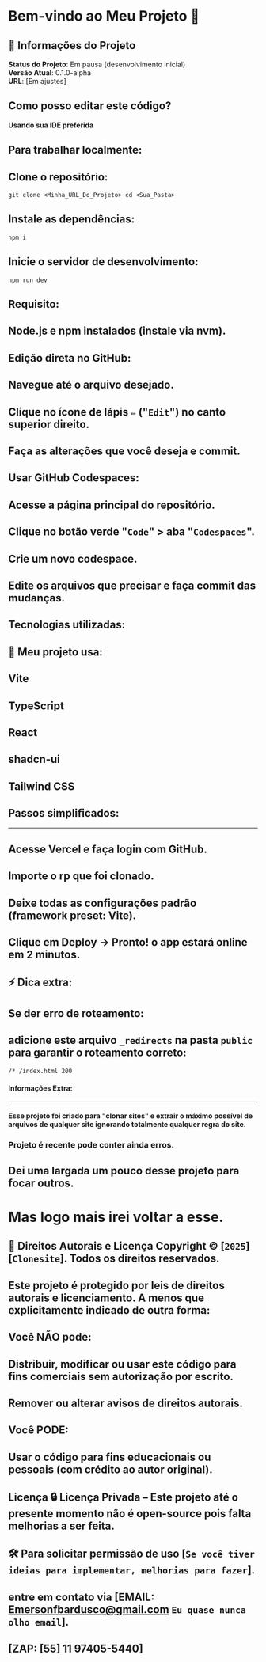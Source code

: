 # Bem-vindo ao Meu Projeto 🚀

## 📌 Informações do Projeto

**Status do Projeto**: Em pausa (desenvolvimento inicial)  
**Versão Atual**: 0.1.0-alpha  
**URL**: [Em ajustes]  

## Como posso editar este código?

**Usando sua IDE preferida**

Para trabalhar localmente:
------------------------
Clone o repositório:
-------------------------
`git clone <Minha_URL_Do_Projeto>
cd <Sua_Pasta>`

Instale as dependências:
-----------------------
`npm i`

Inicie o servidor de desenvolvimento:
------------------------------------
`npm run dev`

Requisito:
---------
Node.js e npm instalados (instale via nvm).
------------------------------------------

Edição direta no GitHub:
-----------------------
Navegue até o arquivo desejado.
------------------------------
Clique no ícone de lápis `✏️` ("`Edit`") no canto superior direito.
------------------------------------------------------------------
Faça as alterações que você deseja e commit.
-------------------------------------------

Usar GitHub Codespaces:
----------------------
Acesse a página principal do repositório.
-----------------------------------------
Clique no botão verde "`Code`" > aba "`Codespaces`".
-----------------------------------------------
Crie um novo codespace.
--------------------------------------------
Edite os arquivos que precisar e faça commit das mudanças.
--------------------------------------------

Tecnologias utilizadas:
----------------------
🧰 Meu projeto usa:
-----------------
Vite
----
TypeScript
----------
React
-----
shadcn-ui
---------
Tailwind CSS
------------

## Passos simplificados:
------------------------
Acesse Vercel e faça login com GitHub.
------------------------------------
Importe o rp que foi clonado.
----------------------
Deixe todas as configurações padrão (framework preset: Vite).
------------------------------------------------------------
Clique em Deploy → Pronto! o app estará online em 2 minutos.
------------------------------------------------------------

⚡ Dica extra:
--------------
Se der erro de roteamento:
-------------------------
adicione este arquivo `_redirects` na pasta `public` para garantir o roteamento correto:
----------------------------------------------------------------------------------------
`/* /index.html 200`

#### Informações Extra:
----------------------
#### Esse projeto foi criado para "clonar sites" e extrair o máximo possível de arquivos de qualquer site ignorando totalmente qualquer regra do site.
### Projeto é recente pode conter ainda erros.
## Dei uma largada um pouco desse projeto para focar outros.
# Mas logo mais irei voltar a esse.

📜 Direitos Autorais e Licença
Copyright © [`2025`] [`Clonesite`]. Todos os direitos reservados.
----------------------------------------------------------------
Este projeto é protegido por leis de direitos autorais e licenciamento. A menos que explicitamente indicado de outra forma:
---------------------------------------------------------------------------------------------------------------------------
Você NÃO pode:
-------------
Distribuir, modificar ou usar este código para fins comerciais sem autorização por escrito.
-------------------------------------------------------------------------------------------
Remover ou alterar avisos de direitos autorais.
----------------------------------------------
Você PODE:
---------
Usar o código para fins educacionais ou pessoais (com crédito ao autor original).
--------------------------------------------------------------------------------
Licença
🔒 Licença Privada – Este projeto até o presente momento não é open-source pois falta melhorias a ser feita.
-------------------------------------------------------------------------------------------------------------
🛠 Para solicitar permissão de uso [`Se você tiver ideias para implementar, melhorias para fazer`].
-----------------------------------------------------------------------------------------------
entre em contato via [EMAIL: Emersonfbardusco@gmail.com `Eu quase nunca olho email`].
-------------------------------------------------------------------------------------------------------------------------------------------------------------------------------------
[ZAP: [55] 11 97405-5440]
-------------------------
